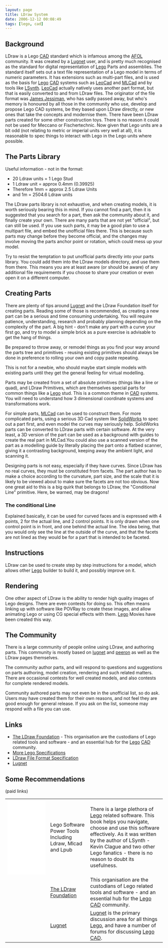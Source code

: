 ```yaml
---
layout: page
title: LDraw System
date: 2006-12-12 00:08:49
tags: [lego, cad]
---
```

## Background

LDraw is a Lego [CAD](/wiki/cad.html "Computer Aided Design") standard which is infamous among the [AFOL](/wiki/afol.html "Adult Fan Of Lego") community. It was created by a [Lugnet](/wiki/lugnet.html "Lego Users Group Network") user, and is pretty much recognised as the standard for digital representation of [Lego](/wiki/lego.html "The best known construction toy") Parts and assemblies. The standard itself sets out a text file representation of a Lego model in terms of numeric parameters. It has extensions such as multi-part files, and is used as the basis for [Lego](/wiki/lego.html "The best known construction toy") [CAD](/wiki/cad.html "Computer Aided Design") systems such as [LeoCad](/wiki/leocad.html "The Open Source Lego CAD System") and [MLCad](/wiki/mlcad.html "MLCad") and by tools like [LSynth](/wiki/lsynth.html "LSynth"). [LeoCad](/wiki/leocad.html "The Open Source Lego CAD System") actually natively uses another part format, but that is easily converted to and from LDraw files. The originator of the file format was [James Jessiman](/wiki/james_jessiman.html "James Jessiman"), who has sadly passed away, but who's memory is honoured by all those in the community who use, develop and propose Lego CAD systems, be they based upon LDraw directly, or new ones that take the concepts and modernise them. There have been LDraw parts created for some other construction toys. There is no reason it could not be used for Meccano or Fischertechnic. Now given that Lego units are a bit odd (not relating to metric or imperial units very well at all), it is reasonable to spec things to interact with Lego in the Lego units where possible.

## The Parts Library

Useful information - not in the format:

* 20 Ldraw units = 1 Lego Stud
* 1 Ldraw unit = approx 0.4mm (0.39925)
* Therefore 1mm = approx 2.5 Ldraw Units
* and 1m = 2504.6 Ldraw units

The LDraw parts library is not exhaustive, and when creating models, it is worth seriously bearing this in mind. If you cannot find a part, then it is suggested that you search for a part, then ask the community about it, and finally create your own. There are many parts that are not yet "official", but can still be used. If you use such parts, it may be a good plan to use a multipart file, and embed the unofficial files there. This is because such parts may change before they become official, and the changes may involve moving the parts anchor point or rotation, which could mess up your model.

Try to resist the temptation to put unofficial parts directly into your parts library. You could add them into the LDraw models directory, and use them from there. This means you are at least aware (or should be aware) of any additional file requirements if you choose to share your creation or even open it on a different computer.

## Creating Parts

 There are plenty of tips around [Lugnet](/wiki/lugnet.html "Lego Users Group Network") and the LDraw Foundation itself for creating parts. Reading some of those is recommended, as creating a new part can be a serious and time consuming undertaking. You will require patience, understanding, research and probably planning depending on the complexity of the part. A big hint - don't make any part with a curve your first go, and try to model a simple brick as a pure exercise is advisable to get the hang of things.

Be prepared to throw away, or remodel things as you find your way around the parts tree and primitives - reusing existing primitives should always be done in preference to rolling your own and copy paste repeating.

This is not for a newbie, who should maybe start simple models with existing parts until they get the general feeling for virtual modelling.

Parts may be created from a set of absolute primitives (things like a line or quad), and LDraw Primitives, which are themselves special parts for common things like a [Lego](/wiki/lego.html "The best known construction toy") stud. This is a common theme in [CAD](/wiki/cad.html "Computer Aided Design") systems. You will need to understand how 3 dimensional coordinate systems and transformations work.

For simple parts, [MLCad](/wiki/mlcad.html "MLCad") can be used to construct them. For more complicated parts, using a serious 3D Cad system like [SolidWorks](/wiki/solidworks.html "A 3D Solid Modelling System") to spec out a part first, and even model the curves may seriously help. SolidWorks parts can be converted to LDraw parts with certain software. At the very least, a 3D version of the part can be used as a background with guides to create the real part in MLCad.You could also use a scanned version of the part as a modelling guide by literally placing the part onto a flatbed scanner, giving it a contrasting background, keeping away the ambient light, and scanning it.

Designing parts is not easy, especially if they have curves. Since LDraw has no real curves, they must be constituted from facets. The part author has to make a choice according to the curvature, part size, and the scale that it is likely to be viewed about to make sure the facets are not too obvious. Now one great aid to this is a big quirk that belongs to LDraw, the "Conditional Line" primitive. Here, be warned, may be dragons!

### The conditional Line

 Explained basically, it can be used for curved faces and is expressed with 4 points, 2 for the actual line, and 2 control points. It is only drawn when one control point is in front, and one behind the actual line. The idea being, that you would only see the line at the outside of the curve, and that the facets are not lined as they would be for a part that is intended to be faceted.

## Instructions

 LDraw can be used to create step by step instructions for a model, which allows other [Lego](/wiki/lego.html "The best known construction toy") builder to build it, and possibly improve on it.

## Rendering

 One other aspect of LDraw is the ability to render high quality images of Lego designs. There are even contests for doing so. This often means linking up with software like POVRay to create these images, and allow animating Lego or using CG special effects with them. [Lego](/wiki/lego.html "The best known construction toy") Movies have been created this way.

## The Community

 There is a large community of people online using LDraw, and authoring parts. This community is mostly based on [lugnet](/wiki/lugnet.html "Lego Users Group Network") and [peeron](/wiki/peeron.html "Online database of Lego Sets and Parts") as well as the LDraw pages themselves.

The community author parts, and will respond to questions and suggestions on parts authoring, model creation, rendering and such related matters. There are occasional contests for well created models, and also contests for complete rendered models.

Community authored parts may not even be in the unofficial list, so do ask. Users may have created them for their own reasons, and not feel they are good enough for general release. If you ask on the list, someone may respond with a file you can use.

## Links

- [The LDraw Foundation](http://ldraw.org/) - This organisation are the custodians of Lego related tools and software - and an essential hub for the [Lego](/wiki/lego.html "The best known construction toy") [CAD](/wiki/cad.html "Computer Aided Design") community.
- [More Lego Specifications](/wiki/lego_specifications.html "Lego Specifications")
- [LDraw File Format Specification](https://www.ldraw.org/article/218.html)
- [Lugnet](/wiki/lugnet.html "Lego Users Group Network")

## Some Recommendations

(paid links)

<table class="normal" id="fancytable_1">
<tr>
    <td><iframe style="width:120px;height:240px;" marginwidth="0" marginheight="0" scrolling="no" frameborder="0" src="//ws-eu.amazon-adsystem.com/widgets/q?ServiceVersion=20070822&OneJS=1&Operation=GetAdHtml&MarketPlace=GB&source=ss&ref=as_ss_li_til&ad_type=product_link&tracking_id=orionrobots-21&marketplace=amazon&region=GB&placement=1931836760&asins=1931836760&linkId=9390cf365ef9c1a82c81181fe33ad3fb&show_border=true&link_opens_in_new_window=true"></iframe></td>
    <td>Lego Software Power Tools Including Ldraw, Mlcad and Lpub</td>
    <td> There is a large plethora of <a href="/wiki/lego.html" title="The best known construction toy">Lego</a> related software. This book helps you navigate, choose and use this software effectively. As it was written by the author of LSynth - Kevin Clague and two other Lego fanatics - there is no reason to doubt its usefulness.</td>
</tr>
<tr>
    <td></td>
    <td> <a href="http://ldraw.org/">The LDraw Foundation</a> </td>
    <td> This organisation are the custodians of Lego related tools and software - and an essential hub for the <a href="/wiki/lego.html" title="The best known construction toy">Lego</a> <a href="/wiki/cad.html" title="Computer Aided Design">CAD</a> community.</td>
</tr>
<tr>
    <td></td>
    <td> <a href="https://www.lugnet.com">Lugnet</a> </td>
    <td> <a href="/wiki/lugnet.html" title="Lego Users Group Network">Lugnet</a> is the primary discussion area for all things <a href="/wiki/lego.html" title="The best known construction toy">Lego</a>, and have a number of forums for discussing <a href="/wiki/lego.html" title="The best known construction toy">Lego</a> <a href="/wiki/cad.html" title="Computer Aided Design">CAD</a>.</td>
</tr>
</table>
